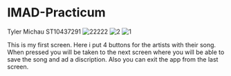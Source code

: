 # IMAD-Practicum
Tyler Michau
ST10437291
![22222](https://github.com/user-attachments/assets/9ed4ebcc-1b92-41fc-a312-faf94d6e6c1f)
![2](https://github.com/user-attachments/assets/625cb5b4-5ad3-4047-98ae-b5398215d5d6)
![1](https://github.com/user-attachments/assets/b7d88251-715f-4ade-af0f-04fb1ce0a27d)

This is my first screen. Here i put 4 buttons for the artists with their song. When pressed you will be taken to the next screen where you will be able to save the song and ad a discription. Also you can exit the app from the last screen. 
